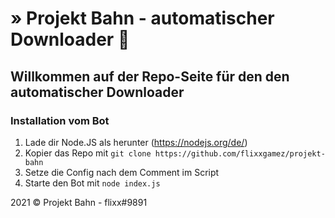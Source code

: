 # » Projekt Bahn - automatischer Downloader 🚆

## Willkommen auf der Repo-Seite für den den automatischer Downloader

### Installation vom Bot
1. Lade dir Node.JS als herunter (https://nodejs.org/de/)
2. Kopier das Repo mit `git clone https://github.com/flixxgamez/projekt-bahn`
3. Setze die Config nach dem Comment im Script
4. Starte den Bot mit `node index.js`

2021 © Projekt Bahn - flixx#9891
